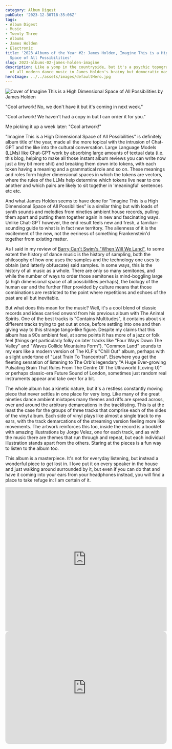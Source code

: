 ```yaml
---
category: Album Digest
pubDate: '2023-12-30T18:35:06Z'
tags:
- Album Digest
- Music
- Twenty Three
- Albums
- James Holden
- Electronic
title: '2023 Albums of the Year #2: James Holden, Imagine This is a High Dimensional
  Space of All Possibilities'
slug: 2023-albums-02-james-holden-imagine
description: Like a yomp in the countryside, but it's a psychic topography made up
  of all modern dance music in James Holden's brainy but democratic masterpiece.
heroImage: ../../assets/images/defaultHero.jpg
---
```

![Cover of Imagine This is a High Dimensional Space of All Possibilities by James Holden](../../assets/images/albums-2023/james-holden-imagine.jpeg)

"Cool artwork! No, we don't have it but it's coming in next week."

"Cool artwork! We haven't had a copy in but I can order it for you."

Me picking it up a week later: "Cool artwork!"

"Imagine This is a High Dimensional Space of All Possibilities" is definitely album title of the year, made all the more topical with the intrusion of Chat-GPT and the like into the cultural conversation. Large Language Models (LLMs) like Chat-GPT work by absorbing large amounts of textual data (i.e. this blog, helping to make all those instant album reviews you can write now just a tiny bit more shit) and breaking them down into tokens, with each token having a meaning and a grammatical role and so on. These meanings and roles form higher dimensional spaces in which the tokens are vectors, where the rules of the LLMs help determine which tokens live near to one another and which pairs are likely to sit together in 'meaningful' sentences etc etc. 

And what James Holden seems to have done for "Imagine This is a High Dimensional Space of All Possibilities" is a similar thing but with loads of synth sounds and melodies from nineties ambient house records, pulling them apart and putting them together again in new and fascinating ways. Unlike Chat-GPT however, the end result feels new and fresh, a familiar-sounding guide to what is in fact new territory. The alienness of it is the excitement of the new, not the eeriness of something Frankenstein'd together from existing matter.

As I said in my review of [Barry Can't Swim's "When Will We Land"](/2023-albums-03-barry-cant-swim-when-will-we-land), to some extent the history of dance music is the history of sampling, both the philosophy of how one uses the samples and the technology one uses to obtain (and latterly obfuscate) said samples. In some ways, this is the history of all music as a whole. There are only so many semitones, and while the number of ways to order those semitones is mind-boggling large (a high dimensional space of all possibilities perhaps), the biology of the human ear and the further filter provided by culture means that those combinations are restricted to the point where repetitions and echoes of the past are all but inevitable.

But what does this mean for the music? Well, it's a cool blend of classic records and ideas carried onward from his previous album with The Animal Spirits. One of the best tracks is "Contains Multitudes", it contains about six different tracks trying to get out at once, before settling into one and then giving way to this strange tango-like figure. Despite my claims that this album has a 90s ambient feel, at some points it has more of a jazz or folk feel (things get particularly folky on later tracks like "Four Ways Down The Valley" and "Waves Collide Mountains Form"). "Common Land" sounds to my ears like a modern version of The KLF's "Chill Out" album, perhaps with a slight undertone of "Last Train To Trancentral". Elsewhere you get the fleeting sensation of listening to The Orb's legendary "A Huge Ever-growing Pulsating Brain That Rules From The Centre Of The Ultraworld (Loving U)" or perhaps classic-era Future Sound of London, sometimes just random real instruments appear and take over for a bit.

The whole album has a kinetic nature, but it's a restless constantly moving piece that never settles in one place for very long. Like many of the great nineties dance ambient mixtapes many themes and riffs are spread across, over and around the arbitrary demarcations in the tracklisting. This is at the least the case for the groups of three tracks that comprise each of the sides of the vinyl album. Each side of vinyl plays like almost a single track to my ears, with the track demarcations of the streaming version feeling more like movements. The artwork reinforces this too, inside the record is a booklet with amazing illustrations by Jorge Velez, one for each track, and as with the music there are themes that run through and repeat, but each individual illustration stands apart from the others. Staring at the pieces is a fun way to listen to the album too.

This album is a masterpiece. It's not for everyday listening, but instead a wonderful piece to get lost in. I love put it on every speaker in the house and just walking around surrounded by it, but even if you can do that and have it coming into your ears from your headphones instead, you will find a place to take refuge in: I am certain of it.

<iframe allow="autoplay *; encrypted-media *;" frameborder="0" height="450" style="width:100%;max-width:660px;overflow:hidden;background:transparent;" sandbox="allow-forms allow-popups allow-same-origin allow-scripts allow-storage-access-by-user-activation allow-top-navigation-by-user-activation" src="https://embed.music.apple.com/gb/album/imagine-this-is-a-high-dimensional-space-of/1663100602"></iframe>

<iframe style="border-radius:12px" src="https://open.spotify.com/embed/album/4c04wXoadgnqqrxeDUCnFP?utm_source=generator" width="100%" height="352" frameBorder="0" allowfullscreen="" allow="autoplay; clipboard-write; encrypted-media; fullscreen; picture-in-picture" loading="lazy"></iframe>